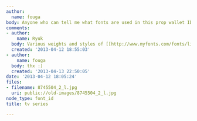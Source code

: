 ```yaml
---
author:
  name: fouga
body: Anyone who can tell me what fonts are used in this prop wallet ID?
comments:
- author:
    name: Ryuk
  body: Various weights and styles of [[http://www.myfonts.com/fonts/linotype/univers|Univers]]
  created: '2013-04-12 18:55:03'
- author:
    name: fouga
  body: thx :)
  created: '2013-04-13 22:50:05'
date: '2013-04-12 18:05:24'
files:
- filename: 8745504_2_l.jpg
  uri: public://old-images/8745504_2_l.jpg
node_type: font_id
title: tv series

---
```

